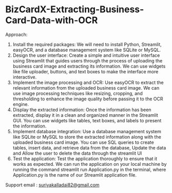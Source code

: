 # BizCardX-Extracting-Business-Card-Data-with-OCR

Approach:
1. Install the required packages: We will need to install Python, Streamlit,
easyOCR, and a database management system like SQLite or MySQL.
2. Design the user interface: Create a simple and intuitive user interface using
Streamlit that guides users through the process of uploading the business
card image and extracting its information.   We can use widgets like file
uploader, buttons, and text boxes to make the interface more interactive.
3. Implement the image processing and OCR: Use easyOCR to extract the
relevant information from the uploaded business card image. We can use
image processing techniques like resizing, cropping, and thresholding to
enhance the image quality before passing it to the OCR engine.
4. Display the extracted information: Once the information has been extracted,
display it in a clean and organized manner in the Streamlit GUI. You can use
widgets like tables, text boxes, and labels to present the information.
5. Implement database integration: Use a database management system like
SQLite or MySQL to store the extracted information along with the uploaded
business card image. You can use SQL queries to create tables, insert data,
and retrieve data from the database, Update the data and Allow the user to
delete the data through the streamlit UI
6. Test the application: Test the application thoroughly to ensure that it works as
expected. We can run the application on your local machine by running the
command streamlit run Application.py in the terminal, where Application.py is the name of
our Streamlit application file.




Support
email : suriyakalladai82@gmail.com
